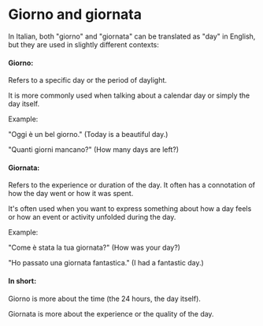 # Giorno and giornata

In Italian, both "giorno" and "giornata" can be translated as "day" in English, but they are used in slightly different contexts:

#### Giorno:

Refers to a specific day or the period of daylight.

It is more commonly used when talking about a calendar day or simply the day itself.

Example:

"Oggi è un bel giorno." (Today is a beautiful day.)

"Quanti giorni mancano?" (How many days are left?)

#### Giornata:

Refers to the experience or duration of the day. It often has a connotation of how the day went or how it was spent.

It's often used when you want to express something about how a day feels or how an event or activity unfolded during the day.

Example:

"Come è stata la tua giornata?" (How was your day?)

"Ho passato una giornata fantastica." (I had a fantastic day.)

#### In short:

Giorno is more about the time (the 24 hours, the day itself).

Giornata is more about the experience or the quality of the day.